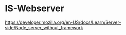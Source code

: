 # IS-Webserver

https://developer.mozilla.org/en-US/docs/Learn/Server-side/Node_server_without_framework
